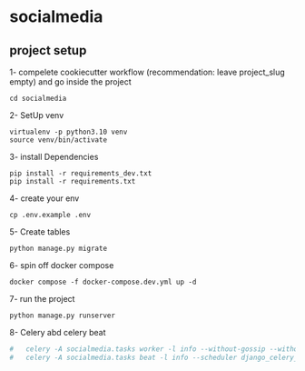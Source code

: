 # socialmedia

## project setup

1- compelete cookiecutter workflow (recommendation: leave project_slug empty) and go inside the project

```
cd socialmedia
```

2- SetUp venv

```
virtualenv -p python3.10 venv
source venv/bin/activate
```

3- install Dependencies

```
pip install -r requirements_dev.txt
pip install -r requirements.txt
```

4- create your env

```
cp .env.example .env
```

5- Create tables

```
python manage.py migrate
```

6- spin off docker compose

```
docker compose -f docker-compose.dev.yml up -d
```

7- run the project

```
python manage.py runserver
```

8- Celery abd celery beat

```bash
#   celery -A socialmedia.tasks worker -l info --without-gossip --without-mingle --without-heartbeat
#   celery -A socialmedia.tasks beat -l info --scheduler django_celery_beat.schedulers:DatebaseScheduler
```
